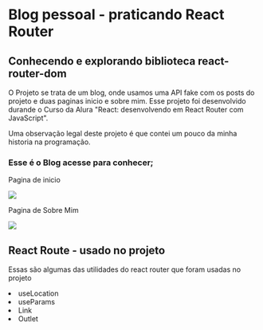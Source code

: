# Blog pessoal - praticando React Router

## Conhecendo e explorando biblioteca react-router-dom
 
O Projeto se trata de um blog, onde usamos uma API fake com os posts do projeto e duas paginas inicio e sobre mim.
Esse projeto foi desenvolvido durande o Curso da Alura "React: desenvolvendo em React Router com JavaScript".

Uma observação legal deste projeto é que contei um pouco da minha historia na programação.

### Esse é o Blog acesse para conhecer;


Pagina de inicio

<img src='https://user-images.githubusercontent.com/116967876/220813422-731ccdfa-a37e-4801-961e-eec3d0d94786.PNG'/>


Pagina de Sobre Mim

<img src='https://user-images.githubusercontent.com/116967876/220813420-1e29547f-0e8a-4d28-a391-7f8d59a69fa5.PNG'/>

## React Route - usado no projeto

Essas são algumas das utilidades do react router que foram usadas no projeto

<li> useLocation 
<li> useParams
<li> Link
<li> Outlet
